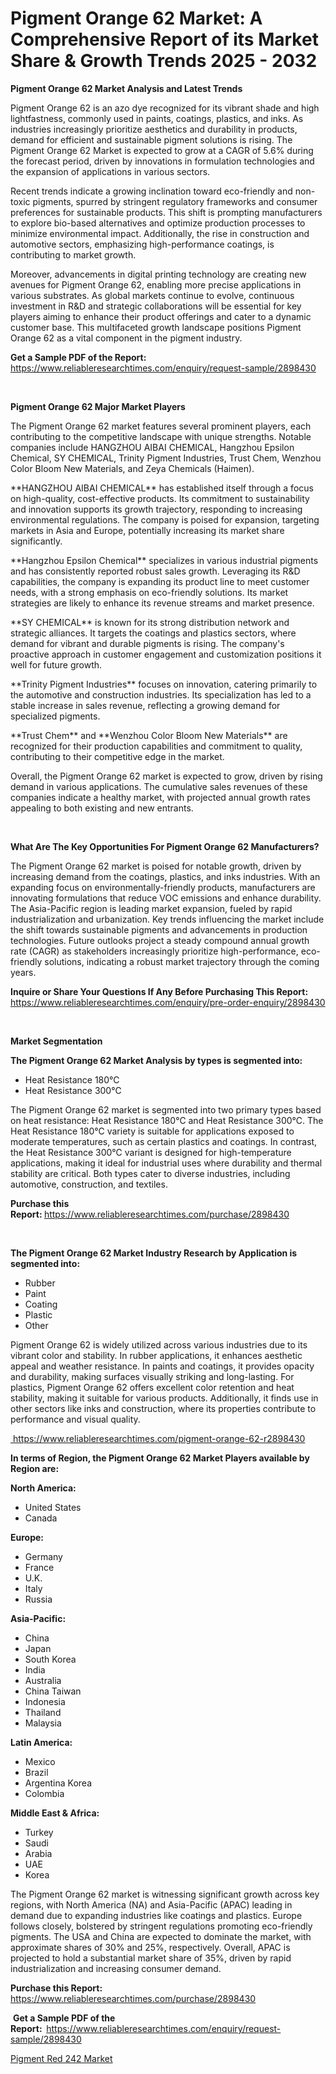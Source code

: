 <p><h1>Pigment Orange 62 Market: A Comprehensive Report of its Market Share & Growth Trends 2025 - 2032</h1></p><p><strong>Pigment Orange 62 Market Analysis and Latest Trends</strong></p>
<p><p>Pigment Orange 62 is an azo dye recognized for its vibrant shade and high lightfastness, commonly used in paints, coatings, plastics, and inks. As industries increasingly prioritize aesthetics and durability in products, demand for efficient and sustainable pigment solutions is rising. The Pigment Orange 62 Market is expected to grow at a CAGR of 5.6% during the forecast period, driven by innovations in formulation technologies and the expansion of applications in various sectors.</p><p>Recent trends indicate a growing inclination toward eco-friendly and non-toxic pigments, spurred by stringent regulatory frameworks and consumer preferences for sustainable products. This shift is prompting manufacturers to explore bio-based alternatives and optimize production processes to minimize environmental impact. Additionally, the rise in construction and automotive sectors, emphasizing high-performance coatings, is contributing to market growth.</p><p>Moreover, advancements in digital printing technology are creating new avenues for Pigment Orange 62, enabling more precise applications in various substrates. As global markets continue to evolve, continuous investment in R&D and strategic collaborations will be essential for key players aiming to enhance their product offerings and cater to a dynamic customer base. This multifaceted growth landscape positions Pigment Orange 62 as a vital component in the pigment industry.</p></p>
<p><strong>Get a Sample PDF of the Report:&nbsp;</strong> <a href="https://www.reliableresearchtimes.com/enquiry/request-sample/2898430?utm_campaign=2273&utm_medium=2&utm_source=Github&utm_content=ia&utm_term=15032025&utm_id=pigment-orange-62">https://www.reliableresearchtimes.com/enquiry/request-sample/2898430</a></p>
<p>&nbsp;</p>
<p><strong>Pigment Orange 62 Major Market Players</strong></p>
<p><p>The Pigment Orange 62 market features several prominent players, each contributing to the competitive landscape with unique strengths. Notable companies include HANGZHOU AIBAI CHEMICAL, Hangzhou Epsilon Chemical, SY CHEMICAL, Trinity Pigment Industries, Trust Chem, Wenzhou Color Bloom New Materials, and Zeya Chemicals (Haimen).</p><p>**HANGZHOU AIBAI CHEMICAL** has established itself through a focus on high-quality, cost-effective products. Its commitment to sustainability and innovation supports its growth trajectory, responding to increasing environmental regulations. The company is poised for expansion, targeting markets in Asia and Europe, potentially increasing its market share significantly.</p><p>**Hangzhou Epsilon Chemical** specializes in various industrial pigments and has consistently reported robust sales growth. Leveraging its R&D capabilities, the company is expanding its product line to meet customer needs, with a strong emphasis on eco-friendly solutions. Its market strategies are likely to enhance its revenue streams and market presence.</p><p>**SY CHEMICAL** is known for its strong distribution network and strategic alliances. It targets the coatings and plastics sectors, where demand for vibrant and durable pigments is rising. The company's proactive approach in customer engagement and customization positions it well for future growth.</p><p>**Trinity Pigment Industries** focuses on innovation, catering primarily to the automotive and construction industries. Its specialization has led to a stable increase in sales revenue, reflecting a growing demand for specialized pigments.</p><p>**Trust Chem** and **Wenzhou Color Bloom New Materials** are recognized for their production capabilities and commitment to quality, contributing to their competitive edge in the market.</p><p>Overall, the Pigment Orange 62 market is expected to grow, driven by rising demand in various applications. The cumulative sales revenues of these companies indicate a healthy market, with projected annual growth rates appealing to both existing and new entrants.</p></p>
<p>&nbsp;</p>
<p><strong>What Are The Key Opportunities For Pigment Orange 62 Manufacturers?</strong></p>
<p><p>The Pigment Orange 62 market is poised for notable growth, driven by increasing demand from the coatings, plastics, and inks industries. With an expanding focus on environmentally-friendly products, manufacturers are innovating formulations that reduce VOC emissions and enhance durability. The Asia-Pacific region is leading market expansion, fueled by rapid industrialization and urbanization. Key trends influencing the market include the shift towards sustainable pigments and advancements in production technologies. Future outlooks project a steady compound annual growth rate (CAGR) as stakeholders increasingly prioritize high-performance, eco-friendly solutions, indicating a robust market trajectory through the coming years.</p></p>
<p><strong>Inquire or Share Your Questions If Any Before Purchasing This Report:</strong> <a href="https://www.reliableresearchtimes.com/enquiry/pre-order-enquiry/2898430?utm_campaign=2273&utm_medium=2&utm_source=Github&utm_content=ia&utm_term=15032025&utm_id=pigment-orange-62">https://www.reliableresearchtimes.com/enquiry/pre-order-enquiry/2898430</a></p>
<p>&nbsp;</p>
<p><strong>Market Segmentation</strong></p>
<p><strong>The Pigment Orange 62 Market Analysis by types is segmented into:</strong></p>
<p><ul><li>Heat Resistance 180℃</li><li>Heat Resistance 300℃</li></ul></p>
<p><p>The Pigment Orange 62 market is segmented into two primary types based on heat resistance: Heat Resistance 180℃ and Heat Resistance 300℃. The Heat Resistance 180℃ variety is suitable for applications exposed to moderate temperatures, such as certain plastics and coatings. In contrast, the Heat Resistance 300℃ variant is designed for high-temperature applications, making it ideal for industrial uses where durability and thermal stability are critical. Both types cater to diverse industries, including automotive, construction, and textiles.</p></p>
<p><strong>Purchase this Report:&nbsp;</strong><a href="https://www.reliableresearchtimes.com/purchase/2898430?utm_campaign=2273&utm_medium=2&utm_source=Github&utm_content=ia&utm_term=15032025&utm_id=pigment-orange-62">https://www.reliableresearchtimes.com/purchase/2898430</a></p>
<p>&nbsp;</p>
<p><strong>The Pigment Orange 62 Market Industry Research by Application is segmented into:</strong></p>
<p><ul><li>Rubber</li><li>Paint</li><li>Coating</li><li>Plastic</li><li>Other</li></ul></p>
<p><p>Pigment Orange 62 is widely utilized across various industries due to its vibrant color and stability. In rubber applications, it enhances aesthetic appeal and weather resistance. In paints and coatings, it provides opacity and durability, making surfaces visually striking and long-lasting. For plastics, Pigment Orange 62 offers excellent color retention and heat stability, making it suitable for various products. Additionally, it finds use in other sectors like inks and construction, where its properties contribute to performance and visual quality.</p></p>
<p><a href="https://www.reliableresearchtimes.com/pigment-orange-62-r2898430?utm_campaign=2273&utm_medium=2&utm_source=Github&utm_content=ia&utm_term=15032025&utm_id=pigment-orange-62">&nbsp;https://www.reliableresearchtimes.com/pigment-orange-62-r2898430</a></p>
<p><strong>In terms of Region, the Pigment Orange 62 Market Players available by Region are:</strong></p>
<p>
    <p> <strong> North America: </strong>
        <ul>
            <li>United States</li>
            <li>Canada</li>
        </ul>
        </p> 
    <p> <strong> Europe: </strong>
        <ul>
            <li>Germany</li>
            <li>France</li>
            <li>U.K.</li>
            <li>Italy</li>
            <li>Russia</li>
        </ul>
        </p> 
    <p> <strong> Asia-Pacific: </strong>
        <ul>
            <li>China</li>
            <li>Japan</li>
            <li>South Korea</li>
            <li>India</li>
            <li>Australia</li>
            <li>China Taiwan</li>
            <li>Indonesia</li>
            <li>Thailand</li>
            <li>Malaysia</li>
        </ul>
        </p> 
    <p> <strong> Latin America: </strong>
        <ul>
            <li>Mexico</li>
            <li>Brazil</li>
            <li>Argentina Korea</li>
            <li>Colombia</li>
        </ul>
        </p> 
    <p> <strong> Middle East & Africa: </strong>
        <ul>
            <li>Turkey</li>
            <li>Saudi</li>
            <li>Arabia</li>
            <li>UAE</li>
            <li>Korea</li>
        </ul>
    </p>
    </p>
<p><p>The Pigment Orange 62 market is witnessing significant growth across key regions, with North America (NA) and Asia-Pacific (APAC) leading in demand due to expanding industries like coatings and plastics. Europe follows closely, bolstered by stringent regulations promoting eco-friendly pigments. The USA and China are expected to dominate the market, with approximate shares of 30% and 25%, respectively. Overall, APAC is projected to hold a substantial market share of 35%, driven by rapid industrialization and increasing consumer demand.</p></p>
<p><strong>Purchase this Report: </strong><a href="https://www.reliableresearchtimes.com/purchase/2898430?utm_campaign=2273&utm_medium=2&utm_source=Github&utm_content=ia&utm_term=15032025&utm_id=pigment-orange-62">https://www.reliableresearchtimes.com/purchase/2898430</a></p>
<p>&nbsp;<strong>Get a Sample PDF of the Report:&nbsp;&nbsp;</strong><a href="https://www.reliableresearchtimes.com/enquiry/request-sample/2898430?utm_campaign=2273&utm_medium=2&utm_source=Github&utm_content=ia&utm_term=15032025&utm_id=pigment-orange-62">https://www.reliableresearchtimes.com/enquiry/request-sample/2898430</a></p>
<p><strong></strong></p>
<p><p><a href="https://github.com/tambraunrue691969/Market-Research-Report-List-1/blob/main/pigment-red-242-market.md?utm_campaign=2273&utm_medium=2&utm_source=Github&utm_content=ia&utm_term=15032025&utm_id=pigment-orange-62">Pigment Red 242 Market</a></p></p>